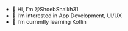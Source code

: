 - 👋 Hi, I’m @ShoebShaikh31
- 👀 I’m interested in App Development, UI/UX
- 🌱 I’m currently learning Kotlin

<!---
ShoebShaikh31/ShoebShaikh31 is a ✨ special ✨ repository because its `README.md` (this file) appears on your GitHub profile.
You can click the Preview link to take a look at your changes.
--->
